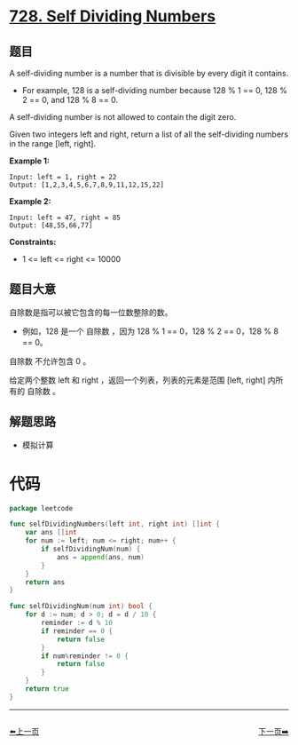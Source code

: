 # [728. Self Dividing Numbers](https://leetcode.com/problems/self-dividing-numbers/)

## 题目

A self-dividing number is a number that is divisible by every digit it contains.

- For example, 128 is a self-dividing number because 128 % 1 == 0, 128 % 2 == 0, and 128 % 8 == 0.

A self-dividing number is not allowed to contain the digit zero.

Given two integers left and right, return a list of all the self-dividing numbers in the range [left, right].

**Example 1:**

    Input: left = 1, right = 22
    Output: [1,2,3,4,5,6,7,8,9,11,12,15,22]

**Example 2:**

    Input: left = 47, right = 85
    Output: [48,55,66,77]

**Constraints:**

- 1 <= left <= right <= 10000

## 题目大意

自除数是指可以被它包含的每一位数整除的数。

- 例如，128 是一个 自除数 ，因为 128 % 1 == 0，128 % 2 == 0，128 % 8 == 0。

自除数 不允许包含 0 。

给定两个整数 left 和 right ，返回一个列表，列表的元素是范围 [left, right] 内所有的 自除数 。

## 解题思路

- 模拟计算

# 代码

```go
package leetcode

func selfDividingNumbers(left int, right int) []int {
	var ans []int
	for num := left; num <= right; num++ {
		if selfDividingNum(num) {
			ans = append(ans, num)
		}
	}
	return ans
}

func selfDividingNum(num int) bool {
	for d := num; d > 0; d = d / 10 {
		reminder := d % 10
		if reminder == 0 {
			return false
		}
		if num%reminder != 0 {
			return false
		}
	}
	return true
}
```


----------------------------------------------
<div style="display: flex;justify-content: space-between;align-items: center;">
<p><a href="https://books.halfrost.com/leetcode/ChapterFour/0700~0799/0726.Number-of-Atoms/">⬅️上一页</a></p>
<p><a href="https://books.halfrost.com/leetcode/ChapterFour/0700~0799/0729.My-Calendar-I/">下一页➡️</a></p>
</div>
